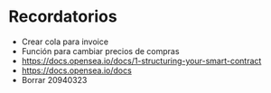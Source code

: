 # Recordatorios

- Crear cola para invoice
- Función para cambiar precios de compras
- https://docs.opensea.io/docs/1-structuring-your-smart-contract
- https://docs.opensea.io/docs
- Borrar 20940323
